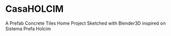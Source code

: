 # CasaHOLCIM
A Prefab Concrete Tiles Home Project Sketched with Blender3D inspired on Sistema Prefa Holcim
